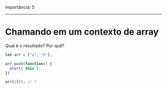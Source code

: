 importância: 5

---

# Chamando em um contexto de array

Qual é o resultado? Por quê?

```js
let arr = ["a", "b"];

arr.push(function() {
  alert( this );
})

arr[2](); // ?
```


